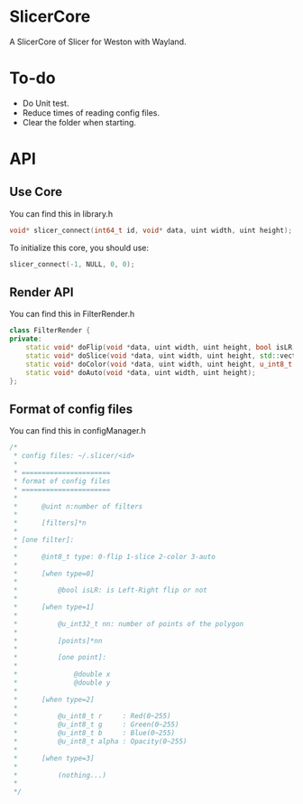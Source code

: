 # SlicerCore
A SlicerCore of Slicer for Weston with Wayland.

# To-do

* Do Unit test.
* Reduce times of reading config files.
* Clear the folder when starting.

# API

## Use Core

You can find this in library.h

```C++
void* slicer_connect(int64_t id, void* data, uint width, uint height);
```

To initialize this core, you should use:
```C++
slicer_connect(-1, NULL, 0, 0);
```

## Render API


You can find this in FilterRender.h

```C++
class FilterRender {
private:
	static void* doFlip(void *data, uint width, uint height, bool isLR);
	static void* doSlice(void *data, uint width, uint height, std::vector<Point>);
	static void* doColor(void *data, uint width, uint height, u_int8_t r, u_int8_t g, u_int8_t b ,u_int8_t a);
	static void* doAuto(void *data, uint width, uint height);
};
```

## Format of config files

You can find this in configManager.h

```C++
/*
 * config files: ~/.slicer/<id>
 *
 * ======================
 * format of config files
 * ======================
 *
 *      @uint n:number of filters
 *
 *      [filters]*n
 *
 * [one filter]:
 *
 *      @int8_t type: 0-flip 1-slice 2-color 3-auto
 *
 *      [when type=0]
 *
 *          @bool isLR: is Left-Right flip or not
 *
 *      [when type=1]
 *
 *          @u_int32_t nn: number of points of the polygon
 *
 *          [points]*nn
 *
 *          [one point]:
 *
 *              @double x
 *              @double y
 *
 *      [when type=2]
 *
 *          @u_int8_t r     : Red(0~255)
 *          @u_int8_t g     : Green(0~255)
 *          @u_int8_t b     : Blue(0~255)
 *          @u_int8_t alpha : Opacity(0~255)
 *
 *      [when type=3]
 *
 *          (nothing...)
 *
 */
 ```
